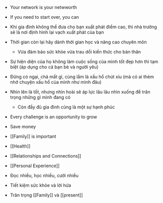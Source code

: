 - Your network is your netwworth
- If you need to start over, you can
- Khi gia đình không thể đưa cho bạn xuất phát điểm cao, thì nhà trường sẽ là nơi định hình lại vạch xuất phát của bạn
- Thời gian còn lại hãy dành thời gian học và nâng cao chuyên môn
	- Vừa đảm bảo sức khỏe vừa trau dồi kiến thức cho bản thân
- Sự hiện diện của họ không làm cuộc sống của mình tốt đẹp hơn thì tạm biệt (áp dụng cho cả bạn bè và người yêu)
- Đừng có ngại, chả mất gì, cùng lắm là xấu hổ chút xíu (mà có ai thèm nhớ chuyện xấu hổ của mình như mình đâu)
- Nhìn lên là tốt, nhưng nhìn hoài sẽ áp lực lâu lâu nhìn xuống để trân trọng những gì mình đang có
	- Còn đầy đủ gia đình cũng là một sự hạnh phúc
- Every challenge is an opportunity to grow

- Save money
- [[Family]] is important
- [[Health]]
- [[Relationships and Connections]]
- [[Personal Experience]]

- Đọc nhiều, học nhiều, cười nhiều
- Tiết kiệm sức khỏe và lời hứa
- Trân trọng [[Family]] và [[present]]